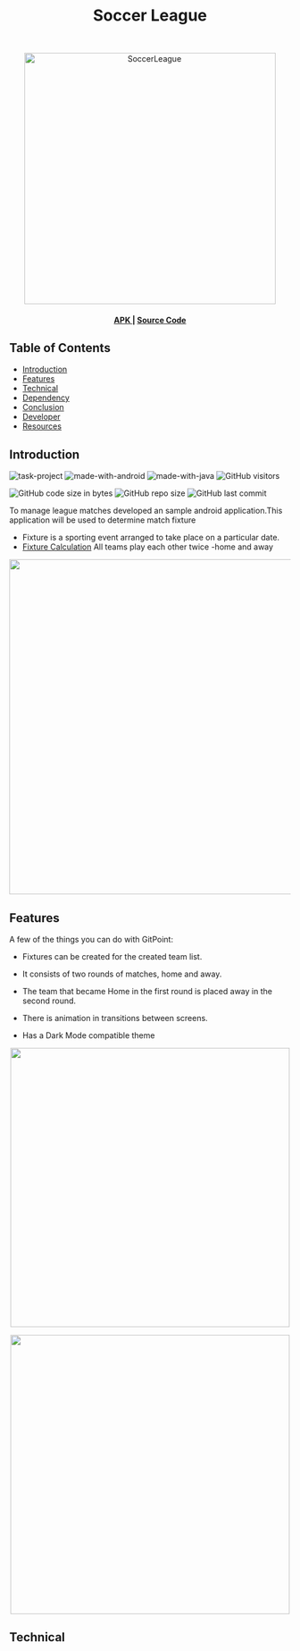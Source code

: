 <h1 align="center">Soccer League </h1> <br>
<p align="center">
    <img alt="SoccerLeague" title="SoccerLeague" src="https://i.imgur.com/rrvAtKW.png" width="450">
  </a>
</p>

<a name="APK"></a>
<div align="center">
  <h4>
    <a href="https://github.com">
      APK
    </a>
    <span> | </span>
    <a href="https://github.com">
      Source Code
    </a>
     </h4>
</div>



## Table of Contents

- [Introduction](#introduction)
- [Features](#features)
- [Technical](#technical)
- [Dependency](#dependency)
- [Conclusion](#conclusion)
- [Developer](#developer)
- [Resources](#resources)



## Introduction

 ![task-project](https://img.shields.io/badge/Task%20Project-2021-1f425f.svg?color=yellow)
  ![made-with-android](https://img.shields.io/badge/Made%20with-Android-1f425f.svg?color=green)
  ![made-with-java](https://img.shields.io/badge/Made%20with-Kotlin-1f425f.svg?color=orange)
  ![GitHub visitors](https://img.shields.io/badge/dynamic/json?color=red&label=visitors%20&query=value&url=https%3A%2F%2Fapi.countapi.xyz%2Fhit%2Fakkayameva.SoccerLeague%2Freadme)


  ![GitHub code size in bytes](https://img.shields.io/github/languages/code-size/akkayameva/SoccerLeague?color=red&label=code%20size)
  ![GitHub repo size](https://img.shields.io/github/repo-size/akkayameva/SoccerLeague?color=orange&label=repo%20size)
  ![GitHub last commit](https://img.shields.io/github/last-commit/akkayameva/SoccerLeague?color=yellowgreen&label=last%20commit)

To manage league matches developed an sample android application.This application will be used to determine match fixture
* Fixture is a sporting event arranged to take place on a particular date.
* [Fixture Calculation](https://sports.icalculator.info/fixtures-calculator.html) All teams play each other twice -home and away



<p align="center">
  <img src = "https://i.imgur.com/Y4EZnDu.png" width=600>
</p>

## Features

A few of the things you can do with GitPoint:

* Fixtures can be created for the created team list.

* It consists of two rounds of matches, home and away.

* The team that became Home in the first round is placed away in the second round.

* There is animation in transitions between screens.

* Has a Dark Mode compatible theme


<p align="center">
  <img src = "https://i.imgur.com/IPAIyKJ.png" width=500>
</p>

<p align="center">
  <img src = "https://i.imgur.com/VEKHpHH.png" width=500>
</p>

## Technical


